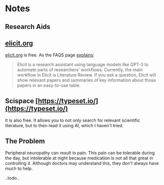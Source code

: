 # Notes

## Research Aids

## [elicit.org](https://elicit.org) 

[elicit.org](https://elicit.org) is free. As the FAQS page [explains](https://elicit.org/faq#what-is-elicit):

> Elicit is a research assistant using language models like GPT-3 to automate parts of researchers’ workflows. Currently, the main workflow
in Elicit is Literature Review. If you ask a question, Elicit will show relevant papers and summaries of key information about those papers
in an easy-to-use table.

## Scispace [https://typeset.io/](https://typeset.io/)

It is also free.  It allows you to not only search for relevant scientific literature, but to then read it using AI, which I haven't tried.

## The Problem

Peripheral neuropathy can result in pain. This pain can be tolerable during the day, but intolerable at night because medication is not all that great in
controlling it. Although doctors may understand this, they don't always have much to help.

..todo..
